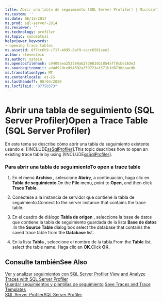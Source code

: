 ```yaml
---
title: Abrir una tabla de seguimiento (SQL Server Profiler) | Microsoft Docs
ms.custom: ''
ms.date: 06/13/2017
ms.prod: sql-server-2014
ms.reviewer: ''
ms.technology: profiler
ms.topic: conceptual
helpviewer_keywords:
- opening trace tables
ms.assetid: 8f7cc6b9-c717-4995-9af9-cacc6501aee2
author: stevestein
ms.author: sstein
ms.openlocfilehash: c9409aea253584ab273681db1854aff8cbe263e3
ms.sourcegitcommit: ad4d92dce894592a259721a1571b1d8736abacdb
ms.translationtype: MT
ms.contentlocale: es-ES
ms.lasthandoff: 08/04/2020
ms.locfileid: "87750373"
---
```

# <a name="open-a-trace-table-sql-server-profiler"></a><span data-ttu-id="767fd-102">Abrir una tabla de seguimiento (SQL Server Profiler)</span><span class="sxs-lookup"><span data-stu-id="767fd-102">Open a Trace Table (SQL Server Profiler)</span></span>
  <span data-ttu-id="767fd-103">En este tema se describe cómo abrir una tabla de seguimiento existente usando el [!INCLUDE[ssSqlProfiler](../../includes/sssqlprofiler-md.md)].</span><span class="sxs-lookup"><span data-stu-id="767fd-103">This topic describes how to open an existing trace table by using [!INCLUDE[ssSqlProfiler](../../includes/sssqlprofiler-md.md)].</span></span>  
  
### <a name="to-open-a-trace-table"></a><span data-ttu-id="767fd-104">Para abrir una tabla de seguimiento</span><span class="sxs-lookup"><span data-stu-id="767fd-104">To open a trace table</span></span>  
  
1.  <span data-ttu-id="767fd-105">En el menú **Archivo** , seleccione **Abrir**y, a continuación, haga clic en **Tabla de seguimiento**.</span><span class="sxs-lookup"><span data-stu-id="767fd-105">On the **File** menu, point to **Open**, and then click **Trace Table**.</span></span>  
  
2.  <span data-ttu-id="767fd-106">Conéctese a la instancia de servidor que contiene la tabla de seguimiento.</span><span class="sxs-lookup"><span data-stu-id="767fd-106">Connect to the server instance that contains the trace table.</span></span>  
  
3.  <span data-ttu-id="767fd-107">En el cuadro de diálogo **Tabla de origen** , seleccione la base de datos que contiene la tabla de seguimiento guardada de la lista **Base de datos** .</span><span class="sxs-lookup"><span data-stu-id="767fd-107">In the **Source Table** dialog box select the database that contains the saved trace table from the **Database** list.</span></span>  
  
4.  <span data-ttu-id="767fd-108">En la lista **Tabla** , seleccione el nombre de la tabla.</span><span class="sxs-lookup"><span data-stu-id="767fd-108">From the **Table** list, select the table name.</span></span> <span data-ttu-id="767fd-109">Haga clic en **OK**.</span><span class="sxs-lookup"><span data-stu-id="767fd-109">Click **OK**.</span></span>  
  
## <a name="see-also"></a><span data-ttu-id="767fd-110">Consulte también</span><span class="sxs-lookup"><span data-stu-id="767fd-110">See Also</span></span>  
 <span data-ttu-id="767fd-111">[Ver y analizar seguimientos con SQL Server Profiler](view-and-analyze-traces-with-sql-server-profiler.md) </span><span class="sxs-lookup"><span data-stu-id="767fd-111">[View and Analyze Traces with SQL Server Profiler](view-and-analyze-traces-with-sql-server-profiler.md) </span></span>  
 <span data-ttu-id="767fd-112">[Guardar seguimientos y plantillas de seguimiento](save-traces-and-trace-templates.md) </span><span class="sxs-lookup"><span data-stu-id="767fd-112">[Save Traces and Trace Templates](save-traces-and-trace-templates.md) </span></span>  
 [<span data-ttu-id="767fd-113">SQL Server Profiler</span><span class="sxs-lookup"><span data-stu-id="767fd-113">SQL Server Profiler</span></span>](sql-server-profiler.md)  
  
  
